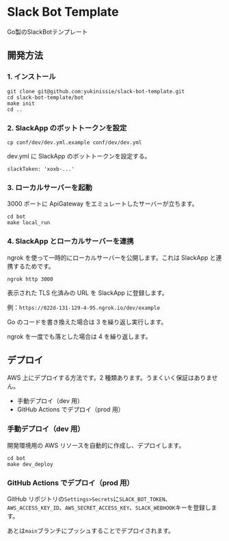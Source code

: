 # Slack Bot Template

Go製のSlackBotテンプレート

## 開発方法

### 1. インストール

```
git clone git@github.com:yukinissie/slack-bot-template.git
cd slack-bot-template/bot
make init
cd ..
```

### 2. SlackApp のボットトークンを設定

```
cp conf/dev/dev.yml.example conf/dev/dev.yml
```

dev.yml に SlackApp のボットトークンを設定する。

```
slackToken: 'xoxb-...'
```

### 3. ローカルサーバーを起動

3000 ポートに ApiGateway をエミュレートしたサーバーが立ちます。

```
cd bot
make local_run
```

### 4. SlackApp とローカルサーバーを連携

ngrok を使って一時的にローカルサーバーを公開します。これは SlackApp と連携するためです。

```
ngrok http 3000
```

表示された TLS 化済みの URL を SlackApp に登録します。

例：`https://022d-131-129-4-95.ngrok.io/dev/example`

Go のコードを書き換えた場合は 3 を繰り返し実行します。

ngrok を一度でも落とした場合は 4 を繰り返します。

## デプロイ

AWS 上にデプロイする方法です。2 種類あります。うまくいく保証はありません。

- 手動デプロイ（dev 用）
- GitHub Actions でデプロイ（prod 用）

### 手動デプロイ（dev 用）

開発環境用の AWS リソースを自動的に作成し、デプロイします。

```
cd bot
make dev_deploy
```

### GitHub Actions でデプロイ（prod 用）

GitHub リポジトリの`Settings>Secrets`に`SLACK_BOT_TOKEN`、`AWS_ACCESS_KEY_ID`、`AWS_SECRET_ACCESS_KEY`、`SLACK_WEBHOOK`キーを登録します。

あとは`main`ブランチにプッシュすることでデプロイされます。
